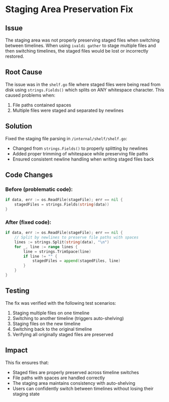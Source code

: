 # Staging Area Preservation Fix

## Issue
The staging area was not properly preserving staged files when switching between timelines. When using `ivaldi gather` to stage multiple files and then switching timelines, the staged files would be lost or incorrectly restored.

## Root Cause
The issue was in the `shelf.go` file where staged files were being read from disk using `strings.Fields()` which splits on ANY whitespace character. This caused problems when:
1. File paths contained spaces
2. Multiple files were staged and separated by newlines

## Solution
Fixed the staging file parsing in `/internal/shelf/shelf.go`:
- Changed from `strings.Fields()` to properly splitting by newlines
- Added proper trimming of whitespace while preserving file paths
- Ensured consistent newline handling when writing staged files back

## Code Changes

### Before (problematic code):
```go
if data, err := os.ReadFile(stageFile); err == nil {
    stagedFiles = strings.Fields(string(data))
}
```

### After (fixed code):
```go
if data, err := os.ReadFile(stageFile); err == nil {
    // Split by newlines to preserve file paths with spaces
    lines := strings.Split(string(data), "\n")
    for _, line := range lines {
        line = strings.TrimSpace(line)
        if line != "" {
            stagedFiles = append(stagedFiles, line)
        }
    }
}
```

## Testing
The fix was verified with the following test scenarios:
1. Staging multiple files on one timeline
2. Switching to another timeline (triggers auto-shelving)
3. Staging files on the new timeline
4. Switching back to the original timeline
5. Verifying all originally staged files are preserved

## Impact
This fix ensures that:
- Staged files are properly preserved across timeline switches
- File paths with spaces are handled correctly
- The staging area maintains consistency with auto-shelving
- Users can confidently switch between timelines without losing their staging state